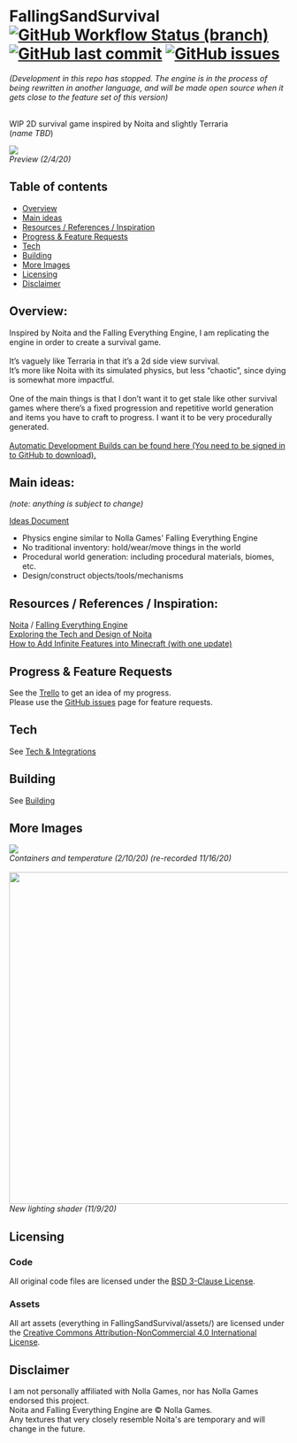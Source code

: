 <!---
Repo: FallingSandSurvival
Author: PieKing1215
URL: https://github.com/PieKing1215/FallingSandSurvival
-->

<h1>FallingSandSurvival<br>
  <a href="https://github.com/PieKing1215/FallingSandSurvival/actions?query=workflow%3A%22AutoBuild+-+dev%22+branch%3Adev+is%3Asuccess"> <img alt="GitHub Workflow Status (branch)" src="https://img.shields.io/github/workflow/status/PieKing1215/FallingSandSurvival/AutoBuild%20-%20dev/dev?label=AutoBuild%20-%20dev"></a>
  <a href="https://github.com/PieKing1215/FallingSandSurvival/commits/dev"><img alt="GitHub last commit" src="https://img.shields.io/github/last-commit/PieKing1215/FallingSandSurvival"></a>
  <a href="https://github.com/PieKing1215/FallingSandSurvival/issues"><img alt="GitHub issues" src="https://img.shields.io/github/issues-raw/PieKing1215/FallingSandSurvival"></a>
</h1>

*(Development in this repo has stopped. The engine is in the process of being rewritten in another language, and will be made open source when it gets close to the feature set of this version)*
<br><br>

WIP 2D survival game inspired by Noita and slightly Terraria<br>
(*name TBD*)

![](../media/preview_1.gif)<br>
*Preview (2/4/20)*

## Table of contents<br>
- [Overview](#overview)
- [Main ideas](#main-ideas)
- [Resources / References / Inspiration](#resources--references--inspiration)
- [Progress & Feature Requests](#progress--feature-requests)
- [Tech](#tech)
- [Building](#building)
- [More Images](#more-images)
- [Licensing](#licensing)
- [Disclaimer](#disclaimer)

## Overview:<br>
Inspired by Noita and the Falling Everything Engine, I am replicating the engine in order to create a survival game.<br><br>
It’s vaguely like Terraria in that it’s a 2d side view survival.<br>
It’s more like Noita with its simulated physics, but less “chaotic”, since dying is somewhat more impactful.<br><br>
One of the main things is that I don’t want it to get stale like other survival games where there’s a fixed progression and repetitive world generation and items you have to craft to progress. I want it to be very procedurally generated.<br>
<br>
[Automatic Development Builds can be found here (You need to be signed in to GitHub to download).](https://github.com/PieKing1215/FallingSandSurvival/actions?query=workflow%3A%22AutoBuild+-+dev%22+branch%3Adev+is%3Asuccess) <br>

## Main ideas:
*(note: anything is subject to change)*

[Ideas Document](https://docs.google.com/document/d/1SOCFCpsvNiFs13mo8QgG-blD-eoXye1Jaay1aRuqXpI/edit?usp=sharing)
- Physics engine similar to Nolla Games' Falling Everything Engine
- No traditional inventory: hold/wear/move things in the world
- Procedural world generation: including procedural materials, biomes, etc.
- Design/construct objects/tools/mechanisms

## Resources / References / Inspiration:<br>
[Noita](https://noitagame.com/) / [Falling Everything Engine](https://nollagames.com/fallingeverything/)<br>
[Exploring the Tech and Design of Noita](https://www.youtube.com/watch?v=prXuyMCgbTc)<br>
[How to Add Infinite Features into Minecraft (with one update)](https://www.youtube.com/watch?v=CS5DQVSp058)<br>

## Progress & Feature Requests<br>
See the [Trello](https://trello.com/b/JCKJ65yP/falling-sand-survival) to get an idea of my progress.<br>
Please use the [GitHub issues](https://github.com/PieKing1215/FallingSandSurvival/issues) page for feature requests.

## Tech<br>
See [Tech & Integrations](../../wiki/Tech-&-Integrations)

## Building<br>
See [Building](../../wiki/Building)

## More Images<br>
![](../media/preview_2.gif)<br>
*Containers and temperature (2/10/20) (re-recorded 11/16/20)*<br><br>
<img src="../media/preview_lighting.png" height="auto" width="600"><br>
*New lighting shader (11/9/20)*<br>

## Licensing

### Code
All original code files are licensed under the [BSD 3-Clause License](LICENSE).

### Assets
All art assets (everything in FallingSandSurvival/assets/) are licensed under the [Creative Commons Attribution-NonCommercial 4.0 International License](https://creativecommons.org/licenses/by-nc/4.0/).

## Disclaimer<br>
I am not personally affiliated with Nolla Games, nor has Nolla Games endorsed this project.<br>
Noita and Falling Everything Engine are © Nolla Games.<br>
Any textures that very closely resemble Noita's are temporary and will change in the future.<br>
